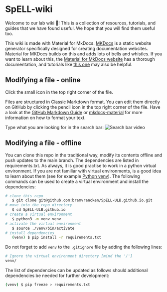 # SpELL-wiki

Welcome to our lab wiki 👋! This is a collection of resources, tutorials, and guides that we have found useful. We hope that you will find them useful too.

This wiki is made with Material for MkDocs. [MKDocs](https://www.mkdocs.org/) is a static website generator specifically designed for creating documentation websites. Material for MKDocs builds on this and adds lots of bells and whistles. If you want to learn about this, the [Material for MkDocs website](https://squidfunk.github.io/mkdocs-material/) has a thorough documentation, and tutorials like [this one](https://www.youtube.com/watch?v=xlABhbnNrfI) may also be helpful.


## Modifying a file - online

Click the small icon in the top right corner of the file.

Files are structured in Classic Markdown format. You can edit them directly on GitHub by clicking the pencil icon in the top right corner of the file. Have a look at the [GitHub Markdown Guide](https://guides.github.com/features/mastering-markdown/) or [mkdocs-material](https://squidfunk.github.io/mkdocs-material/reference/) for more information on how to format your text.

Type what you are looking for in the search bar:
![Search bar video](docs/images/Screen%20Recording%202024-05-30%20at%2009.29.18.gif)

## Modifying a file - offline

You can clone this repo in the traditional way, modify its contents offline and push updates to the main branch. The dependencies are listed in requirements.txt. As always, it is good practise to work in a python virtual environment. If you are not familiar with virtual environments, is a good idea to learn about them (see for example [Python venv](https://python.land/virtual-environments/virtualenv)). The following commands can be used to create a virtual environment and install the dependencies:

```bash
# clone this repo
   $ git clone git@github.com:bramvrancken/SpELL-ULB.github.io.git   
# move into the repo directory   
   $ cd SpELL-ULB.github.io   
# create a virtual environment   
   $ python3 -m venv venv   
# activate the virtual environment   
   $ source ./venv/bin/activate   
# install dependencies   
   (venv) $ pip install -r requirements.txt   
```

Do not forget to add `venv` to the `.gitignore` file by adding the following lines:

```bash
# Ignore the virtual environment directory [mind the '/']
venv/
```

The list of dependencies can be updated as follows should additional dependencies be needed for further development:

```bash
(venv) $ pip freeze > requirements.txt
```






